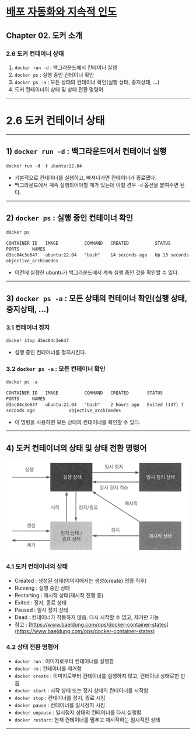 # <a href = "../README.md" target="_blank">배포 자동화와 지속적 인도</a>
## Chapter 02. 도커 소개
### 2.6 도커 컨테이너 상태
1) `docker run -d` : 백그라운드에서 컨테이너 실행
2) `docker ps` : 실행 중인 컨테이너 확인
3) `docker ps -a` : 모든 상태의 컨테이너 확인(실행 상태, 중지상태, ...)
4) 도커 컨테이너의 상태 및 상태 전환 명령어

---

# 2.6 도커 컨테이너 상태

---

## 1) `docker run -d` : 백그라운드에서 컨테이너 실행
```shell
docker run -d -t ubuntu:22.04
```
- 기본적으로 컨테이너를 실행하고, 빠져나가면 컨테이너가 종료됐다.
- 백그라운드에서 계속 실행되어야할 때가 있는데 이럴 경우 `-d` 옵션을 붙여주면 된다.

---

## 2) `docker ps` : 실행 중인 컨테이너 확인
```shell
docker ps
```
```text
CONTAINER ID   IMAGE          COMMAND   CREATED          STATUS          PORTS     NAMES
d3ec04c3e647   ubuntu:22.04   "bash"    14 seconds ago   Up 13 seconds             objective_archimedes
```
- 이전에 실행한 ubuntu가 백그라운드에서 계속 실행 중인 것을 확인할 수 있다.

---

## 3) `docker ps -a` : 모든 상태의 컨테이너 확인(실행 상태, 중지상태, ...)

### 3.1 컨테이너 정지
```shell
docker stop d3ec04c3e647
```
- 실행 중인 컨테이너를 정지시킨다.

### 3.2 `docker ps -a` : 모든 컨테이너 확인
```shell
docker ps -a
```
```text
CONTAINER ID   IMAGE          COMMAND   CREATED       STATUS                       PORTS     NAMES
d3ec04c3e647   ubuntu:22.04   "bash"    2 hours ago   Exited (137) 7 seconds ago             objective_archimedes
```
- 이 명령을 사용하면 모든 상태의 컨테이너를 확인할 수 있다.

---

## 4) 도커 컨테이너의 상태 및 상태 전환 명령어
![docker-container-status](imgs/docker-container-status.jpg)

### 4.1 도커 컨테이너의 상태

- Created : 생성된 상태(이미지에서는 생성(create) 명령 직후)
- Running : 실행 중인 상태
- Restarting : 재시작 상태(재시작 진행 중)
- Exited : 정지, 종료 상태
- Paused : 일시 정지 상태
- Dead : 컨테이너가 작동하지 않음. 다시 시작할 수 없고, 제거만 가능
- 참고 : [https://www.baeldung.com/ops/docker-container-states](https://www.baeldung.com/ops/docker-container-states)

### 4.2 상태 전환 명령어
- `docker run` : 이미지로부터 컨테이너를 실행함
- `docker rm` : 컨테이너를 제거함
- `docker create` : 이미지로부터 컨테이너를 실행하지 않고, 컨테이너 상태로만 만듬
- `docker start` : 시작 상태 또는 정지 상태의 컨테이너를 시작함
- `docker stop` : 컨테이너를 정지, 종료 시킴
- `docker pause` : 컨테이너를 일시정지 시킴
- `docker unpause` : 일시정지 상태의 컨테이너를 다시 실행함
- `docker restart`: 현재 컨테이너를 멈추고 재시작하는 임시적인 상태

---
